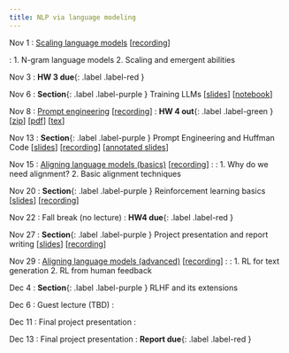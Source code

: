 ```yaml
---
title: NLP via language modeling 
---
```


Nov 1
: [Scaling language models](https://nyu-cs2590.github.io/course-material/fall2023/lecture/lec09/main.pdf) [[recording](https://nyu.zoom.us/rec/share/G6UyddkDdd0ajLJnU4y8dxfIxRTeZcNlN9kF_XnA3vVwb0UAyTofbSFWQNMEiClL.LOSInIK6GM4hi4di)]
 
: 1. N-gram language models 
  2. Scaling and emergent abilities  

Nov 3
: **HW 3 due**{: .label .label-red }

Nov 6
: **Section**{: .label .label-purple } Training LLMs 
  [[slides](https://nyu-cs2590.github.io/course-material/fall2023/section/sec09/sec09.pdf)]
  [[notebook](https://nyu-cs2590.github.io/course-material/fall2023/section/sec09/sec09.ipynb)]

Nov 8 
: [Prompt engineering](https://nyu-cs2590.github.io/course-material/fall2023/lecture/lec10/main.pdf) [[recording](https://nyu.zoom.us/rec/share/gYlVq8qvSAwgkhUnjDtYY0P6kbm235PhHgqP0r926wa0OfgrJYvlFpEFpIN6FBq3.--3ghVkQM2Kp-N7d)]
  :  **HW 4 out**{: .label .label-green }
  [[zip](https://nyu-cs2590.github.io/fall2023/assignments/hw4_new.zip)]
  [[pdf](https://nyu-cs2590.github.io/fall2023/assignments/hw4.pdf)]
  [[tex](https://nyu-cs2590.github.io/fall2023/assignments/hw4.tex)]

Nov 13
: **Section**{: .label .label-purple } Prompt Engineering and Huffman Code
[[slides](https://nyu-cs2590.github.io/course-material/blob/6179359d3156763b491baefa2534b24ed1d2bf05/fall2023/section/sec10/sec10.pdf)]
[[recording](https://nyu.zoom.us/rec/play/WSx-gB22ibDAp0p8wqXVIm92iSn7lYnlAdWEhbPGqopUSYa0JtdwgKZH2eaIE3c6PbridQpxGyeGt8Yd.9h1-6Ecs3Mz_bSM0)]
[[annotated slides](https://nyu-cs2590.github.io/course-material/blob/gh-pages/fall2023/section/sec10/sec10_annotated.pdf)]

Nov 15
: [Aligning language models (basics)](https://nyu-cs2590.github.io/course-material/fall2023/lecture/lec11/main.pdf) [[recording](https://nyu.zoom.us/rec/share/9tMC1IAKXR5pLBMY0toITvA9AY6Y2_tKv7xbk2f8JCQ3aotV2sR0jgH5p4VhS0Pl.YUXyYLelmQmTjNq9)]
  : 
: 1. Why do we need alignment?
  2. Basic alignment techniques

Nov 20
: **Section**{: .label .label-purple } Reinforcement learning basics 
[[slides](https://nyu-cs2590.github.io/course-material/fall2023/section/sec11/sec11.pdf)]
[[recording](https://nyu.zoom.us/rec/play/fAMjB2TpC7dtcVfHuHm65EIA8aDWv4sF5z84Pfk3TLVo8Rz6Ga_AsWRd1soYmbQD5_TFADT_HrXaAH2i.RtfBlk2Pnd9Zh1PU)]

Nov 22
: Fall break (no lecture) 
: **HW4 due**{: .label .label-red }

Nov 27
: **Section**{: .label .label-purple } Project presentation and report writing 
[[slides](https://nyu-cs2590.github.io/course-material/fall2023/section/sec12/sec12.pdf)]
[[recording](https://nyu.zoom.us/recording/detail?meeting_id=E%2BVvIEUURbyAAH0CTKfvRg%3D%3D)]

Nov 29
: [Aligning language models (advanced)](https://nyu-cs2590.github.io/course-material/fall2023/lecture/lec12/main.pdf) [[recording]()]
  : 
: 1. RL for text generation 
  2. RL from human feedback

Dec 4
: **Section**{: .label .label-purple } RLHF and its extensions 

Dec 6
: Guest lecture (TBD)
  : 

Dec 11
: Final project presentation
  : 

Dec 13
: Final project presentation
  : **Report due**{: .label .label-red }
